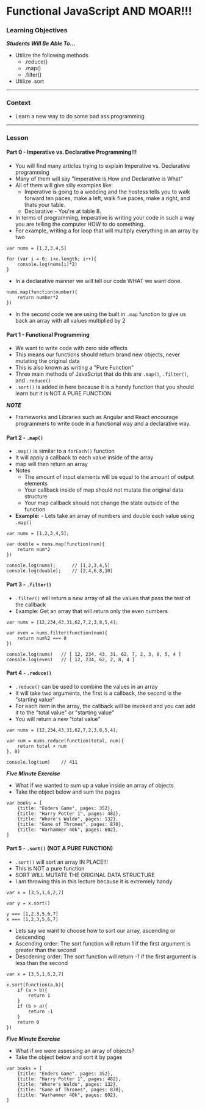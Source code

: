 # Functional JavaScript AND MOAR!!!

### Learning Objectives

***Students Will Be Able To...***

* Utilize the following methods
	* .reduce()
	* .map()
	* .filter()
* Utilize .sort

---
### Context

* Learn a new way to do some bad ass programming

---

### Lesson

#### Part 0 - Imperative vs. Declarative Programming!!!

* You will find many articles trying to explain Imperative vs. Declarative programming
* Many of them will say "Imperative is How and Declarative is What"
* All of them will give silly examples like:
	* Imperative is going to a wedding and the hostess tells you to walk forward ten paces, make a left, walk five paces, make a right, and thats your table. 
	* Declarative - You're at table 8.
* In terms of programming, imperative is writing your code in such a way you are telling the computer HOW to do something. 
* For example, writing a for loop that will multiply everything in an array by two

```
var nums = [1,2,3,4,5]

for (var i = 0; i<x.length; i++){
	console.log(nums[i]*2)
}
```
* In a declarative manner we will tell our code WHAT we want done.

```
nums.map(function(number){
	return number*2
})
```
* In the second code we are using the built in `.map` function to give us back an array with all values multiplied by 2

#### Part 1 - Functional Programming

* We want to write code with zero side effects
* This means our functions should return brand new objects, never mutating the original data
* This is also known as writing a "Pure Function"
* Three main methods of JavaScript that do this are `.map()`, `.filter()`, and `.reduce()`
* `.sort()` is added in here because it is a handy function that you should learn but it is NOT A PURE FUNCTION

***NOTE***

* Frameworks and Libraries such as Angular and React encourage programmers to write code in a functional way and a declarative way. 

#### Part 2 - `.map()`

* `.map()` is similar to a `forEach()` function
* It will apply a callback to each value inside of the array
* map will then return an array
* Notes
	* The amount of input elements will be equal to the amount of output elements
	* Your callback inside of map should not mutate the original data structure
	* Your map callback should not change the state outside of the function
* **Example:** - Lets take an array of numbers and double each value using `.map()`

```
var nums = [1,2,3,4,5];

var double = nums.map(function(num){
	return num*2
})

console.log(nums); 		// [1,2,3,4,5]
console.log(double); 	// [2,4,6,8,10]
```

#### Part 3 - `.filter()`

* `.filter()` will return a new array of all the values that pass the test of the callback
* Example: Get an array that will return only the even numbers

```
var nums = [12,234,43,31,62,7,2,3,8,5,4];

var even = nums.filter(function(num){
	return num%2 === 0
})

console.log(nums) 	// [ 12, 234, 43, 31, 62, 7, 2, 3, 8, 5, 4 ]
console.log(even) 	// [ 12, 234, 62, 2, 8, 4 ]
```

#### Part 4 - `.reduce()`

* `.reduce()` can be used to combine the values in an array
* It will take two arguments, the first is a callback, the second is the "starting value"
* For each item in the array, the callback will be invoked and you can add it to the "total value" or "starting value"
* You will return a new "total value" 

```
var nums = [12,234,43,31,62,7,2,3,8,5,4];

var sum = nums.reduce(function(total, num){
	return total + num
}, 0)

console.log(sum)	// 411
```

***Five Minute Exercise***

* What if we wanted to sum up a value inside an array of objects
* Take the object below and sum the pages

```
var books = [
	{title: "Enders Game", pages: 352},
	{title: "Harry Potter 1", pages: 482},
	{title: "Where's Waldo", pages: 132},
	{title: "Game of Thrones", pages: 870},
	{title: "Warhammer 40k", pages: 602},
]
```

#### Part 5 - `.sort()` (NOT A PURE FUNCTION)

* `.sort()` will sort an array IN PLACE!!! 
* This is NOT a pure function 
* SORT WILL MUTATE THE ORIGINAL DATA STRUCTURE
* I am throwing this in this lecture because it is extremely handy

```
var x = [3,5,1,6,2,7]

var y = x.sort()

y === [1,2,3,5,6,7]
x === [1,2,3,5,6,7]
```
* Lets say we want to choose how to sort our array, ascending or descending
* Ascending order: The sort function will return 1 if the first argument is greater than the second
* Descdening order: The sort function will return -1 if the first argument is less than the second

```
var x = [3,5,1,6,2,7]

x.sort(function(a,b){
	if (a > b){
		return 1
	}
	if (b > a){
		return -1
	}
	return 0
})
```
***Five Minute Exercise***

* What if we were assessing an array of objects?
* Take the object below and sort it by pages

```
var books = [
	{title: "Enders Game", pages: 352},
	{title: "Harry Potter 1", pages: 482},
	{title: "Where's Waldo", pages: 132},
	{title: "Game of Thrones", pages: 870},
	{title: "Warhammer 40k", pages: 602},
]
```